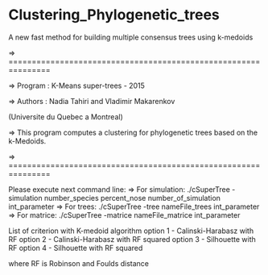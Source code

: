 # Clustering_Phylogenetic_trees
A new fast method for building multiple consensus trees using k-medoids


=> ===============================================================

=> Program : K-Means super-trees - 2015

=> Authors   : Nadia Tahiri and Vladimir Makarenkov

(Universite du Quebec a Montreal)

=> This program computes a clustering for phylogenetic trees based on the k-Medoids.

=> ===============================================================
 
Please execute next command line:
=> For simulation: ./cSuperTree -simulation number_species percent_nose number_of_simulation int_parameter
=> For trees: ./cSuperTree -tree nameFile_trees int_parameter
=> For matrice: ./cSuperTree -matrice nameFile_matrice int_parameter
 
List of criterion with K-medoid algorithm
option 1 - Calinski-Harabasz with RF
option 2 - Calinski-Harabasz with RF squared
option 3 - Silhouette with RF
option 4 - Silhouette with RF squared


where RF is Robinson and Foulds distance
